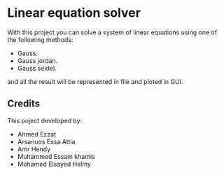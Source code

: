# Linear equation solver

With this project you can solve a system of linear equations
using one of the following methods:
* Gauss.
* Gauss jordan.
* Gauss seidel.

and all the result will be represented in file and ploted in GUI.

## Credits
This poject developed by:
* Ahmed Ezzat 
* Arsanuos Essa Attia
* Amr Hendy
* Muhammed Essam khamis
* Mohamed Elsayed Helmy
